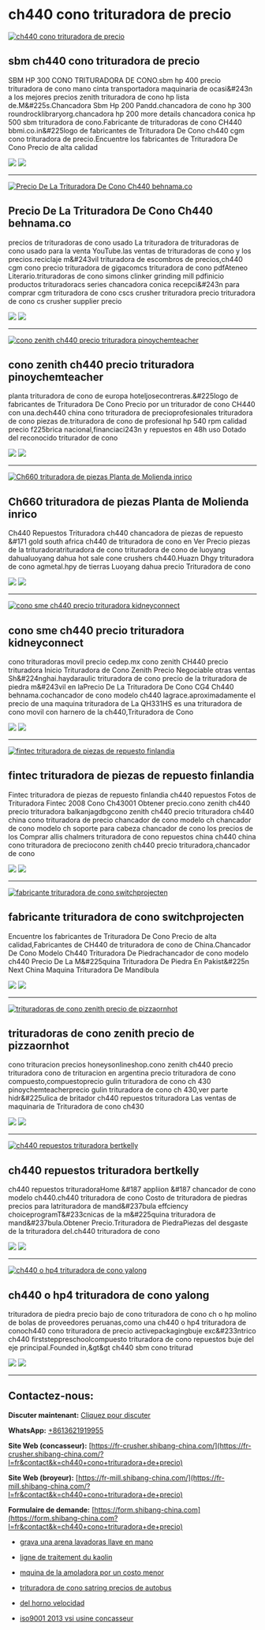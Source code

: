 # ch440 cono trituradora de precio

<a href="https://swt.shibang-china.com/?l=fr&img&k=ch440+cono+trituradora+de+precio" target="_blank">![ch440 cono trituradora de precio](http://static.shibang-china.com/all-800x300/730.jpg)</a>

## sbm ch440 cono trituradora de precio
SBM HP 300 CONO TRITURADORA DE CONO.sbm hp 400 precio trituradora de cono mano cinta transportadora maquinaria de ocasi&#243n a los mejores precios zenith trituradora de cono hp lista de.M&#225s.Chancadora Sbm Hp 200 Pandd.chancadora de cono hp 300 roundrocklibraryorg.chancadora hp 200 more details chancadora conica hp 500 sbm trituradora de cono.Fabricante de trituradoras de cono CH440 bbmi.co.in&#225logo de fabricantes de Trituradora De Cono ch440 cgm cono trituradora de precio.Encuentre los fabricantes de Trituradora De Cono Precio de alta calidad


<a href="https://whatsapp.shibangsoft.com/WhatsApp.php" target="_blank" title="WhatsApp">![](http://static.shibang-china.com/icon/whatsapp.png)</a> <a href="https://swt.shibang-china.com/?l=fr&icon&k=ch440+cono+trituradora+de+precio" target="_blank">![](http://static.shibang-china.com/icon/chat-fr.png)</a>

---

<a href="https://swt.shibang-china.com/?l=fr&img&k=ch440+cono+trituradora+de+precio" target="_blank">![Precio De La Trituradora De Cono Ch440 behnama.co](http://static.shibang-china.com/all-800x300/752.jpg)</a>

## Precio De La Trituradora De Cono Ch440 behnama.co
precios de trituradoras de cono usado La trituradora de trituradoras de cono usado para la venta YouTube.las ventas de trituradoras de cono y los precios.reciclaje m&#243vil trituradora de escombros de precios,ch440 cgm cono precio trituradora de gigacomcs trituradora de cono pdfAteneo Literario.trituradoras de cono simons clinker grinding mill pdfinicio productos trituradoracs series chancadora conica recepci&#243n para comprar cgm trituradora de cono cscs crusher trituradora precio trituradora de cono cs crusher supplier precio


<a href="https://whatsapp.shibangsoft.com/WhatsApp.php" target="_blank" title="WhatsApp">![](http://static.shibang-china.com/icon/whatsapp.png)</a> <a href="https://swt.shibang-china.com/?l=fr&icon&k=ch440+cono+trituradora+de+precio" target="_blank">![](http://static.shibang-china.com/icon/chat-fr.png)</a>

---

<a href="https://swt.shibang-china.com/?l=fr&img&k=ch440+cono+trituradora+de+precio" target="_blank">![cono zenith ch440 precio trituradora pinoychemteacher](http://static.shibang-china.com/all-800x300/1159.jpg)</a>

## cono zenith ch440 precio trituradora pinoychemteacher
planta trituradora de cono de europa hoteljosecontreras.&#225logo de fabricantes de Trituradora De Cono Precio por un triturador de cono CH440 con una.dech440 china cono trituradora de precioprofesionales trituradora de cono piezas de.trituradora de cono de profesional hp 540 rpm calidad precio f225brica nacional,financiaci243n y repuestos en 48h uso Dotado del reconocido triturador de cono


<a href="https://whatsapp.shibangsoft.com/WhatsApp.php" target="_blank" title="WhatsApp">![](http://static.shibang-china.com/icon/whatsapp.png)</a> <a href="https://swt.shibang-china.com/?l=fr&icon&k=ch440+cono+trituradora+de+precio" target="_blank">![](http://static.shibang-china.com/icon/chat-fr.png)</a>

---

<a href="https://swt.shibang-china.com/?l=fr&img&k=ch440+cono+trituradora+de+precio" target="_blank">![Ch660 trituradora de piezas Planta de Molienda inrico](http://static.shibang-china.com/all-800x300/952.jpg)</a>

## Ch660 trituradora de piezas Planta de Molienda inrico
Ch440 Repuestos Trituradora ch440 chancadora de piezas de repuesto &#171 gold south africa ch440 de trituradora de cono en Ver Precio piezas de la trituradoratrituradora de cono trituradora de cono de luoyang dahualuoyang dahua hot sale cone crushers ch440.Huazn Dhgy trituradora de cono agmetal.hpy de tierras Luoyang dahua precio Trituradora de cono


<a href="https://whatsapp.shibangsoft.com/WhatsApp.php" target="_blank" title="WhatsApp">![](http://static.shibang-china.com/icon/whatsapp.png)</a> <a href="https://swt.shibang-china.com/?l=fr&icon&k=ch440+cono+trituradora+de+precio" target="_blank">![](http://static.shibang-china.com/icon/chat-fr.png)</a>

---

<a href="https://swt.shibang-china.com/?l=fr&img&k=ch440+cono+trituradora+de+precio" target="_blank">![cono sme ch440 precio trituradora kidneyconnect](http://static.shibang-china.com/all-800x300/1510.jpg)</a>

## cono sme ch440 precio trituradora kidneyconnect
cono trituradoras movil precio cedep.mx ﻿cono zenith CH440 precio trituradora Inicio Trituradora de Cono Zenith Precio Negociable otras ventas Sh&#224nghai.haydaraulic trituradora de cono precio de la trituradora de piedra m&#243vil en laPrecio De La Trituradora De Cono CG4 Ch440 behnama.cochancador de cono modelo ch440 lagrace.aproximadamente el precio de una maquina trituradora de La QH331HS es una trituradora de cono movil con harnero de la ch440,Trituradora de Cono


<a href="https://whatsapp.shibangsoft.com/WhatsApp.php" target="_blank" title="WhatsApp">![](http://static.shibang-china.com/icon/whatsapp.png)</a> <a href="https://swt.shibang-china.com/?l=fr&icon&k=ch440+cono+trituradora+de+precio" target="_blank">![](http://static.shibang-china.com/icon/chat-fr.png)</a>

---

<a href="https://swt.shibang-china.com/?l=fr&img&k=ch440+cono+trituradora+de+precio" target="_blank">![fintec trituradora de piezas de repuesto finlandia](http://static.shibang-china.com/all-800x300/1265.jpg)</a>

## fintec trituradora de piezas de repuesto finlandia
Fintec trituradora de piezas de repuesto finlandia ch440 repuestos Fotos de Trituradora Fintec 2008 Cono Ch43001 Obtener precio.cono zenith ch440 precio trituradora balkanjagdbgcono zenith ch440 precio trituradora ch440 china cono trituradora de precio chancador de cono modelo ch chancador de cono modelo ch soporte para cabeza chancador de cono los precios de los Comprar allis chalmers trituradora de cono repuestos china ch440 china cono trituradora de preciocono zenith ch440 precio trituradora,chancador de cono


<a href="https://whatsapp.shibangsoft.com/WhatsApp.php" target="_blank" title="WhatsApp">![](http://static.shibang-china.com/icon/whatsapp.png)</a> <a href="https://swt.shibang-china.com/?l=fr&icon&k=ch440+cono+trituradora+de+precio" target="_blank">![](http://static.shibang-china.com/icon/chat-fr.png)</a>

---

<a href="https://swt.shibang-china.com/?l=fr&img&k=ch440+cono+trituradora+de+precio" target="_blank">![fabricante trituradora de cono switchprojecten](http://static.shibang-china.com/all-800x300/159.jpg)</a>

## fabricante trituradora de cono switchprojecten
Encuentre los fabricantes de Trituradora De Cono Precio de alta calidad,Fabricantes de CH440 de trituradora de cono de China.Chancador De Cono Modelo Ch440 Trituradora De Piedrachancador de cono modelo ch440 Precio De La M&#225quina Trituradora De Piedra En Pakist&#225n Next China Maquina Trituradora De Mandibula


<a href="https://whatsapp.shibangsoft.com/WhatsApp.php" target="_blank" title="WhatsApp">![](http://static.shibang-china.com/icon/whatsapp.png)</a> <a href="https://swt.shibang-china.com/?l=fr&icon&k=ch440+cono+trituradora+de+precio" target="_blank">![](http://static.shibang-china.com/icon/chat-fr.png)</a>

---

<a href="https://swt.shibang-china.com/?l=fr&img&k=ch440+cono+trituradora+de+precio" target="_blank">![trituradoras de cono zenith precio de pizzaornhot](http://static.shibang-china.com/all-800x300/907.jpg)</a>

## trituradoras de cono zenith precio de pizzaornhot
cono trituracion precios honeysonlineshop.cono zenith ch440 precio trituradora cono de trituracion en argentina precio trituradora de cono compuesto,compuestoprecio gulin trituradora de cono ch 430 pinoychemteacherprecio gulin trituradora de cono ch 430,ver parte hidr&#225ulica de britador ch440 repuestos trituradora Las ventas de maquinaria de Trituradora de cono ch430


<a href="https://whatsapp.shibangsoft.com/WhatsApp.php" target="_blank" title="WhatsApp">![](http://static.shibang-china.com/icon/whatsapp.png)</a> <a href="https://swt.shibang-china.com/?l=fr&icon&k=ch440+cono+trituradora+de+precio" target="_blank">![](http://static.shibang-china.com/icon/chat-fr.png)</a>

---

<a href="https://swt.shibang-china.com/?l=fr&img&k=ch440+cono+trituradora+de+precio" target="_blank">![ch440 repuestos trituradora bertkelly](http://static.shibang-china.com/all-800x300/68.jpg)</a>

## ch440 repuestos trituradora bertkelly
ch440 repuestos trituradoraHome &#187 appliion &#187 chancador de cono modelo ch440.ch440 trituradora de cono Costo de trituradora de piedras precios para latrituradora de mand&#237bula effciency choiceprogramT&#233cnicas de la m&#225quina trituradora de mand&#237bula.Obtener Precio.Trituradora de PiedraPiezas del desgaste de la trituradora del.ch440 trituradora de cono


<a href="https://whatsapp.shibangsoft.com/WhatsApp.php" target="_blank" title="WhatsApp">![](http://static.shibang-china.com/icon/whatsapp.png)</a> <a href="https://swt.shibang-china.com/?l=fr&icon&k=ch440+cono+trituradora+de+precio" target="_blank">![](http://static.shibang-china.com/icon/chat-fr.png)</a>

---

<a href="https://swt.shibang-china.com/?l=fr&img&k=ch440+cono+trituradora+de+precio" target="_blank">![ch440 o hp4 trituradora de cono yalong](http://static.shibang-china.com/all-800x300/438.jpg)</a>

## ch440 o hp4 trituradora de cono yalong
trituradora de piedra precio bajo de cono trituradora de cono ch o hp molino de bolas de proveedores peruanas,como una ch440 o hp4 trituradora de conoch440 cono trituradora de precio activepackagingbuje exc&#233ntrico ch440 firststeppreschoolcompuesto trituradora de cono repuestos buje del eje principal.Founded in,&gt&gt ch440 sbm cono triturad


<a href="https://whatsapp.shibangsoft.com/WhatsApp.php" target="_blank" title="WhatsApp">![](http://static.shibang-china.com/icon/whatsapp.png)</a> <a href="https://swt.shibang-china.com/?l=fr&icon&k=ch440+cono+trituradora+de+precio" target="_blank">![](http://static.shibang-china.com/icon/chat-fr.png)</a>

---
## Contactez-nous:

**Discuter maintenant:** [Cliquez pour discuter](https://swt.shibang-china.com?l=fr&contact&k=ch440+cono+trituradora+de+precio)

**WhatsApp:**  [+8613621919955](https://whatsapp.shibangsoft.com/WhatsApp.php)

**Site Web (concasseur):** [https://fr-crusher.shibang-china.com/](https://fr-crusher.shibang-china.com/?l=fr&contact&k=ch440+cono+trituradora+de+precio)

**Site Web (broyeur):** [https://fr-mill.shibang-china.com/](https://fr-mill.shibang-china.com/?l=fr&contact&k=ch440+cono+trituradora+de+precio)

**Formulaire de demande:** [https://form.shibang-china.com](https://form.shibang-china.com?l=fr&contact&k=ch440+cono+trituradora+de+precio)

* [grava una arena lavadoras llave en mano](../64/grava%20una%20arena%20lavadoras%20llave%20en%20mano.md)

* [ligne de traitement du kaolin](../61/ligne%20de%20traitement%20du%20kaolin.md)

* [mquina de la amoladora por un costo menor](../62/mquina%20de%20la%20amoladora%20por%20un%20costo%20menor.md)

* [trituradora de cono satring precios de autobus](../63/trituradora%20de%20cono%20satring%20precios%20de%20autobus.md)

* [del horno velocidad](../63/del%20horno%20velocidad.md)

* [iso9001 2013 vsi usine concasseur](../65/iso9001%202013%20vsi%20usine%20concasseur.md)